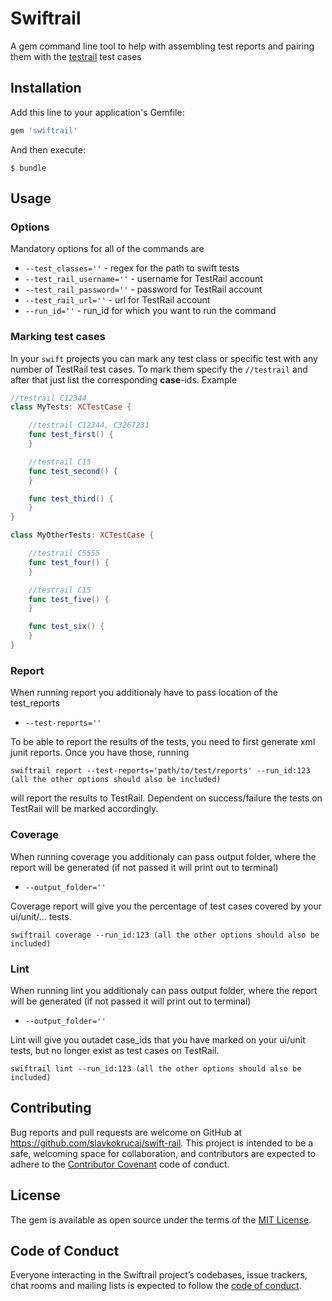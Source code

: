 # Swiftrail

A gem command line tool to help with assembling test reports and pairing them with the [testrail](https://www.gurock.com/testrail) test cases

## Installation

Add this line to your application's Gemfile:

```ruby
gem 'swiftrail'
```

And then execute:
```
$ bundle
```

## Usage

### Options

Mandatory options for all of the commands are

- `--test_classes=''` - regex for the path to swift tests
- `--test_rail_username=''` - username for TestRail account
- `--test_rail_password=''` - password for TestRail account
- `--test_rail_url=''` -  url for TestRail account
- `--run_id=''` - run_id for which you want to run the command

### Marking test cases

In your `swift` projects you can mark any test class or specific test with any number of TestRail test cases. To mark them
specify the `//testrail` and after that just list the corresponding **case**-ids. Example

```swift
//testrail C12344
class MyTests: XCTestCase {

    //testrail C12344, C3267231
    func test_first() {
    }

    //testrail C15
    func test_second() {
    }

    func test_third() {
    }
}

class MyOtherTests: XCTestCase {

    //testrail C5555
    func test_four() {
    }

    //testrail C15
    func test_five() {
    }

    func test_six() {
    }
}
```
### Report

When running report you additionaly have to pass location of the test_reports
- `--test-reports=''`

To be able to report the results of the tests, you need to first generate xml junit reports. Once you have those, running
```
swiftrail report --test-reports='path/to/test/reports' --run_id:123 (all the other options should also be included)
```
will report the results to TestRail. Dependent on success/failure the tests on TestRail will be marked accordingly.

### Coverage

When running coverage you additionaly can pass output folder, where the report will be generated (if not passed it will print out to terminal)
- `--output_folder=''`


Coverage report will give you the percentage of test cases covered by your ui/unit/... tests.

```
swiftrail coverage --run_id:123 (all the other options should also be included)
```

### Lint

When running lint you additionaly can pass output folder, where the report will be generated (if not passed it will print out to terminal)
- `--output_folder=''`

Lint will give you outadet case_ids that you have marked on your ui/unit tests, but no longer exist as test cases on TestRail.

```
swiftrail lint --run_id:123 (all the other options should also be included)
```

## Contributing

Bug reports and pull requests are welcome on GitHub at https://github.com/slavkokrucaj/swift-rail. This project is intended to be a safe, welcoming space for collaboration, and contributors are expected to adhere to the [Contributor Covenant](http://contributor-covenant.org) code of conduct.

## License

The gem is available as open source under the terms of the [MIT License](https://opensource.org/licenses/MIT).

## Code of Conduct

Everyone interacting in the Swiftrail project’s codebases, issue trackers, chat rooms and mailing lists is expected to follow the [code of conduct](https://github.com/slavkokrucaj/swift-rail/blob/master/CODE_OF_CONDUCT.md).
